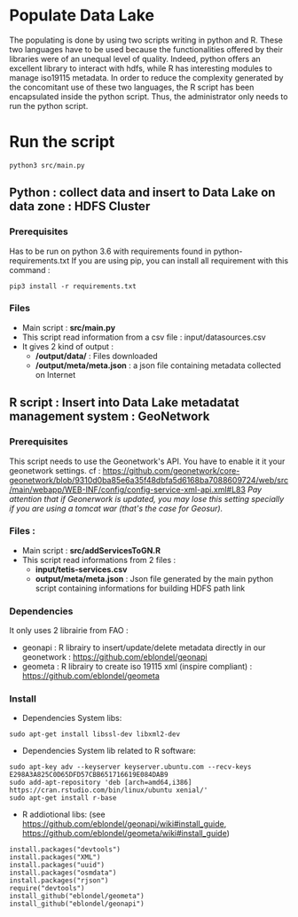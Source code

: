# Populate Data Lake
The populating is done by using two scripts writing in python and R. These two languages have to be used because the functionalities offered by their libraries were of an unequal level of quality. Indeed, python offers an excellent library to interact with hdfs, while R has interesting modules to manage iso19115 metadata. In order to reduce the complexity generated by the concomitant use of these two languages, the R script has been encapsulated inside the python script. Thus, the administrator only needs to run the python script.

# Run the script 
```shell
python3 src/main.py
```

## Python : collect data and insert to Data Lake on data zone : HDFS Cluster
### Prerequisites
Has to be run on python 3.6 with requirements found in python-requirements.txt
If you are using pip, you can install all requirement with this command :
```shell
pip3 install -r requirements.txt
```
### Files
* Main script : **src/main.py**
* This script read information from a csv file : input/datasources.csv
* It gives 2 kind of output :
	+ **/output/data/** : Files downloaded 
	+ **/output/meta/meta.json** : a json file containing metadata collected on Internet

## R script : Insert into Data Lake metadatat management system : GeoNetwork
### Prerequisites
This script needs to use the Geonetwork's API. You have to enable it it your geonetwork settings. 
cf : https://github.com/geonetwork/core-geonetwork/blob/9310d0ba85e6a35f48dbfa5d6168ba7088609724/web/src/main/webapp/WEB-INF/config/config-service-xml-api.xml#L83
*Pay attention that if Geonerwork is updated, you may lose this setting specially if you are using a tomcat war (that's the case for Geosur).*

### Files :
* Main script : **src/addServicesToGN.R**
* This script read informations from 2 files :
 	+ **input/tetis-services.csv**    
 	+ **output/meta/meta.json** : Json file generated by the main python script containing informations for building HDFS path link

### Dependencies
It only uses 2 librairie from FAO :
* geonapi : R librairy to insert/update/delete metadata directly in our geonetwork : https://github.com/eblondel/geonapi
* geometa : R librairy to create iso 19115 xml (inspire compliant) : https://github.com/eblondel/geometa

### Install
* Dependencies System libs:
```shell
sudo apt-get install libssl-dev libxml2-dev
```
* Dependencies System lib related to R software:
```shell
sudo apt-key adv --keyserver keyserver.ubuntu.com --recv-keys E298A3A825C0D65DFD57CBB651716619E084DAB9
sudo add-apt-repository 'deb [arch=amd64,i386] https://cran.rstudio.com/bin/linux/ubuntu xenial/'
sudo apt-get install r-base
```
* R addiotional libs:
	(see https://github.com/eblondel/geonapi/wiki#install_guide, https://github.com/eblondel/geometa/wiki#install_guide)
```shell
install.packages("devtools")
install.packages("XML")
install.packages("uuid")
install.packages("osmdata")
install.packages("rjson")
require("devtools")
install_github("eblondel/geometa")
install_github("eblondel/geonapi")
```

